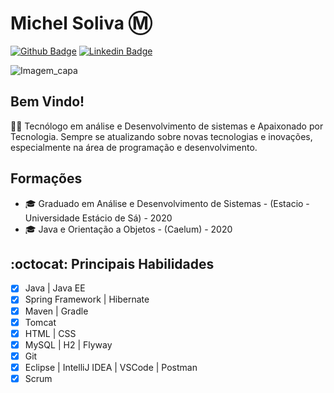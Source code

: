 # Michel Soliva :m:

[![Github Badge](https://img.shields.io/badge/-Github-000?style=flat-square&logo=Github&logoColor=white&link=https://github.com/solivamichel/)](https://github.com/solivamichel/)
[![Linkedin Badge](https://img.shields.io/badge/-LinkedIn-blue?style=flat-square&logo=Linkedin&logoColor=white&link=https://www.linkedin.com/in/michel-soliva-737508137/)](https://www.linkedin.com/in/michel-soliva-737508137/)

![Imagem_capa](https://media-exp1.licdn.com/dms/image/C4D16AQHaGkATPNkBgQ/profile-displaybackgroundimage-shrink_350_1400/0?e=1608768000&v=beta&t=cub14vKlfKYQfnd4gkKfPXo8S3UCVoRvYfSNYa4NGeY)

## Bem Vindo!
:man_technologist: Tecnólogo em análise e Desenvolvimento de sistemas e Apaixonado por Tecnologia. Sempre
se atualizando sobre novas tecnologias e inovações, especialmente na área de programação e
desenvolvimento.

## Formações
- 🎓 Graduado em Análise e Desenvolvimento de Sistemas - (Estacio - Universidade Estácio de Sá) - 2020
- 🎓 Java e Orientação a Objetos - (Caelum) - 2020

## :octocat:  Principais Habilidades
- [x] Java | Java EE
- [x] Spring Framework | Hibernate 
- [x] Maven | Gradle 
- [x] Tomcat 
- [x] HTML | CSS
- [x] MySQL | H2 | Flyway
- [x] Git
- [x] Eclipse | IntelliJ IDEA | VSCode | Postman 
- [x] Scrum
